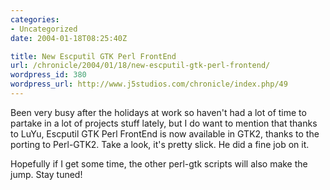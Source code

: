 ```yaml
--- 
categories:
- Uncategorized
date: 2004-01-18T08:25:40Z

title: New Escputil GTK Perl FrontEnd
url: /chronicle/2004/01/18/new-escputil-gtk-perl-frontend/
wordpress_id: 380
wordpress_url: http://www.j5studios.com/chronicle/index.php/49
---
```


Been very busy after the holidays at work so haven't had a lot of time to partake in a lot of projects stuff lately, but I do want to mention that thanks to LuYu, Escputil GTK Perl FrontEnd is now available in GTK2, thanks to the porting to Perl-GTK2.  Take a look, it's pretty slick.  He did a fine job on it.


Hopefully if I get some time, the other perl-gtk scripts will also make the jump.  Stay tuned!

